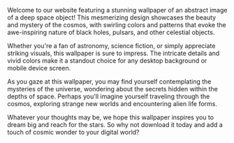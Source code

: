 <!--
Write me content for website with wallpaper "An abstract image of a deep space object, such as a black hole or pulsar, with swirling colors and patterns."
-->

<!--font:"Open Sans"-->

Welcome to our website featuring a stunning wallpaper of an abstract image of a deep space object! This mesmerizing design showcases the beauty and mystery of the cosmos, with swirling colors and patterns that evoke the awe-inspiring nature of black holes, pulsars, and other celestial objects.

Whether you're a fan of astronomy, science fiction, or simply appreciate striking visuals, this wallpaper is sure to impress. The intricate details and vivid colors make it a standout choice for any desktop background or mobile device screen.

As you gaze at this wallpaper, you may find yourself contemplating the mysteries of the universe, wondering about the secrets hidden within the depths of space. Perhaps you'll imagine yourself traveling through the cosmos, exploring strange new worlds and encountering alien life forms.

Whatever your thoughts may be, we hope this wallpaper inspires you to dream big and reach for the stars. So why not download it today and add a touch of cosmic wonder to your digital world?

